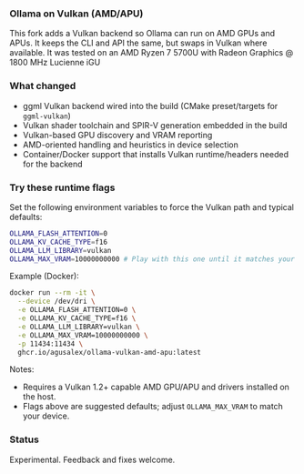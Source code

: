 ### Ollama on Vulkan (AMD/APU)

This fork adds a Vulkan backend so Ollama can run on AMD GPUs and APUs. It keeps the CLI and API the same, but swaps in Vulkan where available.
It was tested on an AMD Ryzen 7 5700U with Radeon Graphics @ 1800 MHz Lucienne iGU


### What changed

- ggml Vulkan backend wired into the build (CMake preset/targets for `ggml-vulkan`)
- Vulkan shader toolchain and SPIR-V generation embedded in the build
- Vulkan-based GPU discovery and VRAM reporting
- AMD-oriented handling and heuristics in device selection
- Container/Docker support that installs Vulkan runtime/headers needed for the backend

### Try these runtime flags

Set the following environment variables to force the Vulkan path and typical defaults:

```bash
OLLAMA_FLASH_ATTENTION=0
OLLAMA_KV_CACHE_TYPE=f16
OLLAMA_LLM_LIBRARY=vulkan
OLLAMA_MAX_VRAM=10000000000 # Play with this one until it matches your igpus vram usage
```

Example (Docker):

```bash
docker run --rm -it \
  --device /dev/dri \
  -e OLLAMA_FLASH_ATTENTION=0 \
  -e OLLAMA_KV_CACHE_TYPE=f16 \
  -e OLLAMA_LLM_LIBRARY=vulkan \
  -e OLLAMA_MAX_VRAM=10000000000 \
  -p 11434:11434 \
  ghcr.io/agusalex/ollama-vulkan-amd-apu:latest
```

Notes:
- Requires a Vulkan 1.2+ capable AMD GPU/APU and drivers installed on the host.
- Flags above are suggested defaults; adjust `OLLAMA_MAX_VRAM` to match your device.

### Status

Experimental. Feedback and fixes welcome.
